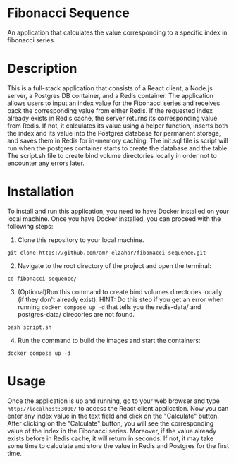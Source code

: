 # Fibonacci Sequence

An application that calculates the value corresponding to a specific index in fibonacci series.

# Description

This is a full-stack application that consists of a React client, a Node.js server, a Postgres DB container, and a Redis container. The application allows users to input an index value for the Fibonacci series and receives back the corresponding value from either Redis. If the requested index already exists in Redis cache, the server returns its corresponding value from Redis. If not, it calculates its value using a helper function, inserts both the index and its value into the Postgres database for permanent storage, and saves them in Redis for in-memory caching. The init.sql file is script will run when the postgres container starts to create the database and the table. The script.sh file to create bind volume directories locally in order not to encounter any errors later.

# Installation

To install and run this application, you need to have Docker installed on your local machine. Once you have Docker installed, you can proceed with the following steps:

1. Clone this repository to your local machine.

```
git clone https://github.com/amr-elzahar/fibonacci-sequence.git
```

2. Navigate to the root directory of the project and open the terminal:

```
cd fibonacci-sequence/
```

3. (Optional)Run this command to create bind volumes directories locally (if they don't already exist):
   HINT: Do this step if you get an error when running `docker compose up -d` that tells you the redis-data/ and postgres-data/ direcories are not found.

```
bash script.sh
```

4. Run the command to build the images and start the containers:

```
docker compose up -d
```

# Usage

Once the application is up and running, go to your web browser and type `http://localhost:3000/` to access the React client application. Now you can enter any index value in the text field and click on the "Calculate" button. After clicking on the "Calculate" button, you will see the corresponding value of the index in the Fibonacci series. Moreover, if the value already exists before in Redis cache, it will return in seconds. If not, it may take some time to calculate and store the value in Redis and Postgres for the first time.
